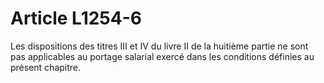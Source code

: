 # Article L1254-6

Les dispositions des titres III et IV du livre II de la huitième partie ne sont pas applicables au portage salarial exercé dans les conditions définies au présent chapitre.